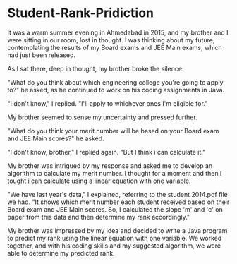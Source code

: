 # Student-Rank-Pridiction

It was a warm summer evening in Ahmedabad in 2015, and my brother and I were sitting in our room, lost in thought. I was thinking about my future, contemplating the results of my Board exams and JEE Main exams, which had just been released.

As I sat there, deep in thought, my brother broke the silence.

"What do you think about which engineering college you're going to apply to?" he asked, as he continued to work on his coding assignments in Java.

"I don't know," I replied. "I'll apply to whichever ones I'm eligible for."

My brother seemed to sense my uncertainty and pressed further.

"What do you think your merit number will be based on your Board exam and JEE Main scores?" he asked.

"I don't know, brother," I replied again. "But I think i can calculate it."

My brother was intrigued by my response and asked me to develop an algorithm to calculate my merit number. I thought for a moment and then i tought i can calculate using a linear equation with one variable.

"We have last year's data," I explained, referring to the student 2014.pdf file we had. "It shows which merit number each student received based on their Board exam and JEE Main scores. So, I  calculated the slope 'm' and 'c' on paper from this data and then determine my rank accordingly."

My brother was impressed by my idea and decided to write a Java program to predict my rank using the linear equation with one variable. We worked together, and with his coding skills and my suggested algorithm, we were able to determine my predicted rank.

